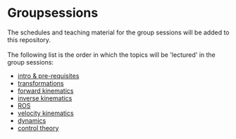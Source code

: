 # Groupsessions
The schedules and teaching material for the group sessions will be added to this repository.\
\
The following list is the order in which the topics will be 'lectured' in the group sessions:
* [intro & pre-requisites](https://github.uio.no/INF3480/Groupsessions/tree/2020/Intro)
* [transformations](https://github.uio.no/INF3480/Groupsessions/tree/2020/transformations)
* [forward kinematics](https://github.uio.no/INF3480/Groupsessions/tree/2020/forward%20kinematics)  
* [inverse kinematics](https://github.uio.no/INF3480/Groupsessions/tree/2020/inverse%20kinematics)  
* [ROS](https://github.uio.no/INF3480/Groupsessions/tree/2020/ROS)  
* [velocity kinematics](https://github.uio.no/INF3480/Groupsessions/tree/2020/velocity%20kinematics)
* [dynamics](https://github.uio.no/INF3480/Groupsessions/tree/2020/dynamics)
* [control theory](https://github.uio.no/INF3480/Groupsessions/tree/2020/control%20theory)



